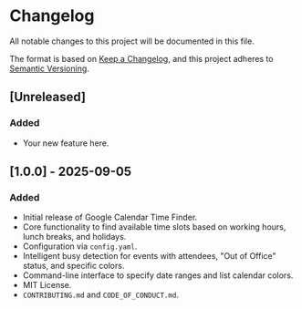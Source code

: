 # Changelog

All notable changes to this project will be documented in this file.

The format is based on [Keep a Changelog](https://keepachangelog.com/en/1.0.0/),
and this project adheres to [Semantic Versioning](https://semver.org/spec/v2.0.0.html).

## [Unreleased]

### Added
- Your new feature here.

## [1.0.0] - 2025-09-05

### Added
- Initial release of Google Calendar Time Finder.
- Core functionality to find available time slots based on working hours, lunch breaks, and holidays.
- Configuration via `config.yaml`.
- Intelligent busy detection for events with attendees, "Out of Office" status, and specific colors.
- Command-line interface to specify date ranges and list calendar colors.
- MIT License.
- `CONTRIBUTING.md` and `CODE_OF_CONDUCT.md`.
